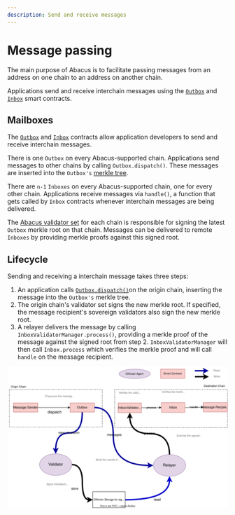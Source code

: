 ```yaml
---
description: Send and receive messages
---
```


# Message passing

The main purpose of Abacus is to facilitate passing messages from an address on one chain to an address on another chain.

Applications send and receive interchain messages using the [`Outbox`](outbox.md) and [`Inbox`](inbox.md) smart contracts.&#x20;

## Mailboxes

The [`Outbox`](outbox.md) and [`Inbox`](inbox.md) contracts allow application developers to send and receive interchain messages.

There is one `Outbox` on every Abacus-supported chain. Applications send messages to other chains by calling `Outbox.dispatch()`. These messages are inserted into the `Outbox's` [merkle tree](https://en.wikipedia.org/wiki/Merkle\_tree).

There are `n-1` `Inboxes` on every Abacus-supported chain, one for every other chain. Applications receive messages via `handle()`, a function that gets called by `Inbox` contracts whenever interchain messages are being delivered.

The [Abacus validator se](../agents/validators.md)[t](../agents/validators.md) for each chain is responsible for signing the latest `Outbox` merkle root on that chain. Messages can be delivered to remote `Inboxes` by providing merkle proofs against this signed root.

## Lifecycle

Sending and receiving a interchain message takes three steps:

1. An application calls [`Outbox.dispatch()`](outbox.md#dispatch)on the origin chain, inserting the message into the `Outbox's` merkle tree.
2. The origin chain's validator set signs the new merkle root. If specified, the message recipient's sovereign validators also sign the new merkle root.&#x20;
3. A relayer delivers the message by calling `InboxValidatorManager.process()`, providing a merkle proof of the message against the signed root from step 2. `InboxValidatorManager` will then call `Inbox.process` which verifies the merkle proof and will call `handle` on the message recipient.

![](<../../.gitbook/assets/Untitled Diagram.drawio (2).svg>)
